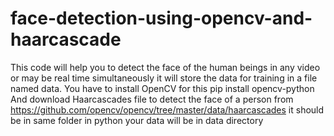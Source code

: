 # face-detection-using-opencv-and-haarcascade
This code will help you to detect the face of the human beings in any video or may be real time simultaneously it will store the data for training in a file named data.
You have to install OpenCV for this pip install opencv-python
And download Haarcascades file to detect the face of a person from https://github.com/opencv/opencv/tree/master/data/haarcascades
it should be in same folder in python
your data will be in data directory 
